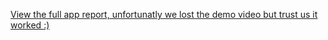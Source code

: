 [View the full app report, unfortunatly we lost the demo video but trust us it worked :) ](https://drive.google.com/file/d/1vWdakWdGuETeU0ieIXo70FfZlWpD1EDn/view?usp=sharing)

